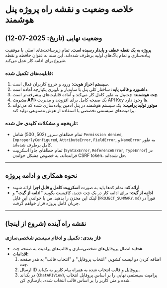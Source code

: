 # خلاصه وضعیت و نقشه راه پروژه پنل هوشمند

## وضعیت نهایی (تاریخ: 2025-07-12)
**پروژه به یک نقطه عطف و پایدار رسیده است.** تمام زیرساخت‌های اصلی با موفقیت پیاده‌سازی و تمام باگ‌های اولیه برطرف شده‌اند. این سند به عنوان حافظه و نقطه شروع برای ادامه کار عمل می‌کند.

### قابلیت‌های تکمیل شده:
1.  **سیستم احراز هویت:** ورود و خروج کاربران فعال است.
2.  **داشبورد و قالب پایه:** ساختار کلی پنل با سایدبار و ناوبری یکپارچه آماده است.
3.  **چت هوشمند:** چت‌پنل به طور کامل کار می‌کند و آماده قابلیت‌های پیشرفته‌تر است.
4.  **مدیریت API:** یک صفحه کامل برای افزودن و مدیریت API Key ها وجود دارد.
5.  **موتور تولید پرامپت:** یک سیستم هوشمند در پنل ادمین پیاده‌سازی شده که می‌تواند پرامپت‌های سیستمی تخصصی با استفاده از هوش مصنوعی تولید کند.

### تاریخچه و مشکلات کلیدی حل شده:
- تمام خطاهای سرور (502, 500) شامل `Permission denied`, `ImproperlyConfigured`, `AttributeError`, `FieldError`, و `NameError` به طور کامل برطرف شده‌اند.
- تمام خطاهای جاوا اسکریپت (`SyntaxError`, `ReferenceError`, `TypeError`) در فرانت‌اند، به خصوص مشکل خواندن CSRF token، حل شده‌اند.

---

## نحوه همکاری و ادامه پروژه
- **ارائه کد:** تمام کدها باید به صورت **اسکریپت کامل و قابل اجرا** ارائه شوند.
- **ادامه از گیت:** برای ادامه کار در یک چت جدید، کافیست بگویید **"ادامه از گیت"** و لینک این مخزن را بدهید. من با خواندن این فایل (`PROJECT_SUMMARY.md`) فوراً در جریان کامل پروژه قرار خواهم گرفت.

---

## نقشه راه آینده (شروع از اینجا)

### فاز بعدی: تکمیل و ادغام سیستم شخصی‌سازی
- **هدف:** اتصال پروفایل‌های شخصی‌سازی و قالب‌های پرامپت به صفحه چت.
- **اقدامات:**
    1.  اضافه کردن دو لیست کشویی "انتخاب پروفایل" و "انتخاب قالب" به هدر صفحه چت.
    2.  ارسال ID پروفایل و قالب انتخاب شده به همراه پیام کاربر به بک‌اند.
    3.  در بک‌اند (`ChatAPIView`), پرامپت سیستمی نهایی را بر اساس پروفایل انتخاب شده و متن کاربر را بر اساس قالب انتخاب شده، بازسازی کن.
